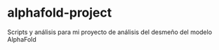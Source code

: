 # alphafold-project
Scripts y análisis para mi proyecto de análisis del desmeño del modelo AlphaFold
